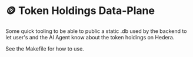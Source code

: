 # 🪙 Token Holdings Data-Plane 

Some quick tooling to be able to public a static .db used by the backend to let user's and the AI Agent know about the token holdings on Hedera. 

See the Makefile for how to use. 
